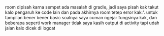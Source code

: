 room dipisah karna sempet ada masalah di gradle, jadi saya pisah kak takut kalo pengaruh ke code lain dan pada akhirnya room tetep error kak:'. untuk tampilan bener bener basic soalnya saya cuman ngejar fungsinya kak, dan beberapa seperti work manager tidak saya kasih output di activity tapi udah jalan kalo dicek di logcat
